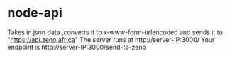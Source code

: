 # node-api
 Takes in json data ,converts it to x-www-form-urlencoded and sends it to  "https://api.zeno.africa"
 The server runs at http://server-IP:3000/ 
 Your endpoint is http://server-IP:3000/send-to-zeno
